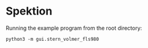 # Spektion

Running the example program from the root directory:

```shell
python3 -m gui.stern_volmer_fls980
```
